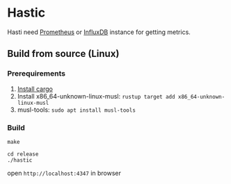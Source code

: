 # Hastic

Hasti need [Prometheus](https://prometheus.io/) or [InfluxDB](https://www.influxdata.com/get-influxdb/)
instance for getting metrics.

## Build from source (Linux)

### Prerequirements
1. [Install cargo](https://doc.rust-lang.org/cargo/getting-started/installation.html)
2. Install x86_64-unknown-linux-musl:  `rustup target add x86_64-unknown-linux-musl`
3. musl-tools: `sudo apt install musl-tools`


### Build
```
make
```

```
cd release
./hastic
```

open `http://localhost:4347` in browser

